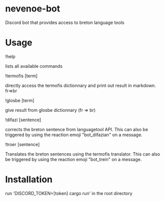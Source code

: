 # nevenoe-bot

Discord bot that provides access to breton language tools

Usage
=====

!help

lists all available commands

!termofis [term]

directly access the termofis dictionnary and print out result in markdown. fr=>br

!glosbe [term]

give result from glosbe dictionnary (fr => br)

!difazi [sentence]

corrects the breton sentence from languagetool API. This can also be
triggered by using the reaction emoji "bot_difazian" on a message.

!troer [sentence]

Translates the breton sentences using the termofis translator. This can also be
triggered by using the reaction emoji "bot_trein" on a message.


Installation
============

run 'DISCORD_TOKEN=[token] cargo run' in the root directory
